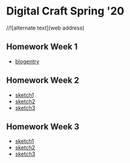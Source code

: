# Digital Craft Spring '20

//![alternate text](web address)

## Homework Week 1
* [blogentry](https://portfolio.newschool.edu/jamescastro/2020/01/27/week1-hw-openprocessingreflection/)

## Homework Week 2
* [sketch1](https://jameswcastro.github.io/PUFY1225-Digital_Craft/Template/index.html) 
* [sketch2]()
* [sketch3]()

## Homework Week 3
* [sketch1](https://jameswcastro.github.io/PUFY1225-Digital_Craft/HorizontalScanner/index.html.html) 
* [sketch2](https://jameswcastro.github.io/PUFY1225-Digital_Craft/TilePattern/index.html.html)
* [sketch3](https://jameswcastro.github.io/PUFY1225-Digital_Craft/2DMapGenerator/index.html.html)
